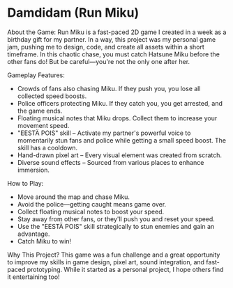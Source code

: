 # Damdidam (Run Miku)

About the Game:
Run Miku is a fast-paced 2D game I created in a week as a birthday gift for my partner. In a way, this project was my personal game jam, pushing me to design, code, and create all assets within a short timeframe.
In this chaotic chase, you must catch Hatsune Miku before the other fans do! But be careful—you're not the only one after her.

Gameplay Features:
  -  Crowds of fans also chasing Miku. If they push you, you lose all collected speed boosts.
  -  Police officers protecting Miku. If they catch you, you get arrested, and the game ends.
  -  Floating musical notes that Miku drops. Collect them to increase your movement speed.
  -  "EESTÄ POIS" skill – Activate my partner's powerful voice to momentarily stun fans and police while getting a small speed boost. The skill has a cooldown.
  -  Hand-drawn pixel art – Every visual element was created from scratch.
  -  Diverse sound effects – Sourced from various places to enhance immersion.

How to Play:
  -  Move around the map and chase Miku.
  -  Avoid the police—getting caught means game over.
  -  Collect floating musical notes to boost your speed.
  -  Stay away from other fans, or they'll push you and reset your speed.
  -  Use the "EESTÄ POIS" skill strategically to stun enemies and gain an advantage.
  -  Catch Miku to win!

Why This Project?
This game was a fun challenge and a great opportunity to improve my skills in game design, pixel art, sound integration, and fast-paced prototyping. While it started as a personal project, I hope others find it entertaining too!
